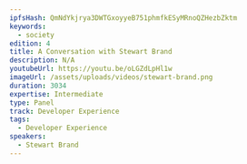 ```yaml
---
ipfsHash: QmNdYkjrya3DWTGxoyyeB751phmfkESyMRnoQZHezbZktm
keywords:
  - society
edition: 4
title: A Conversation with Stewart Brand
description: N/A
youtubeUrl: https://youtu.be/oLGZdLpHl1w
imageUrl: /assets/uploads/videos/stewart-brand.png
duration: 3034
expertise: Intermediate
type: Panel
track: Developer Experience
tags:
  - Developer Experience
speakers:
  - Stewart Brand
---
```

